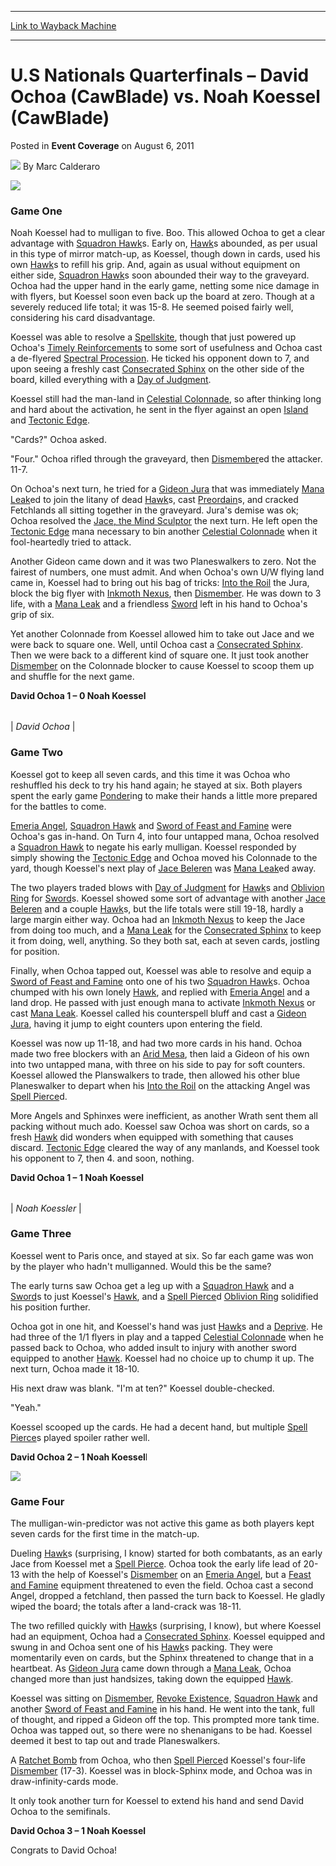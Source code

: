 
---
[Link to Wayback Machine](https://web.archive.org/web/20150922050341/http://magic.wizards.com/en/articles/archive/event-coverage/us-nationals-quarterfinals-%E2%80%93-david-ochoa-cawblade-vs-noah-koessel)

[_metadata_:author]:- "Marc Calderaro"
[_metadata_:description]:- "Game One"
[_metadata_:generator]:- "Drupal 7 (http://drupal.org)"
[_metadata_:node]:- "315736"
[_metadata_:publish_date]:- "2011-08-06"
[_metadata_:source]:- "div-main-content"
[_metadata_:title]:- "U.S Nationals Quarterfinals – David Ochoa (CawBlade) vs. Noah Koessel (CawBlade)"
[_metadata_:wayback_capture_timestamp]:- "2015-09-22 05:03:41"
[_metadata_:wayback_raw_url]:- "https://web.archive.org/web/20150922050341id_/http://magic.wizards.com/en/articles/archive/event-coverage/us-nationals-quarterfinals-%E2%80%93-david-ochoa-cawblade-vs-noah-koessel"
[_metadata_:wayback_url]:- "http://magic.wizards.com/en/articles/archive/event-coverage/us-nationals-quarterfinals-%E2%80%93-david-ochoa-cawblade-vs-noah-koessel"
---


U.S Nationals Quarterfinals – David Ochoa (CawBlade) vs. Noah Koessel (CawBlade)
================================================================================



 Posted in **Event Coverage**
 on August 6, 2011 






![](https://media.magic.wizards.com/styles/auth_small/public/images/person/calderaro.jpg)
By Marc Calderaro










![](https://media.wizards.com/legacy/mtg/images/daily/events/usnat11/qf%20ochoa%20koessel.jpg)
### Game One


Noah Koessel had to mulligan to five. Boo. This allowed Ochoa to get a clear advantage with [Squadron Hawk](http://gatherer.wizards.com/Pages/Card/Details.aspx?name=Squadron+Hawk)s. Early on, [Hawk](http://gatherer.wizards.com/Pages/Card/Details.aspx?multiverseid=+208279)s abounded, as per usual in this type of mirror match-up, as Koessel, though down in cards, used his own [Hawk](http://gatherer.wizards.com/Pages/Card/Details.aspx?multiverseid=+208279)s to refill his grip. And, again as usual without equipment on either side, [Squadron Hawk](http://gatherer.wizards.com/Pages/Card/Details.aspx?name=Squadron+Hawk)s soon abounded their way to the graveyard. Ochoa had the upper hand in the early game, netting some nice damage in with flyers, but Koessel soon even back up the board at zero. Though at a severely reduced life total; it was 15-8. He seemed poised fairly well, considering his card disadvantage.


Koessel was able to resolve a [Spellskite](http://gatherer.wizards.com/Pages/Card/Details.aspx?name=Spellskite), though that just powered up Ochoa's [Timely Reinforcements](http://gatherer.wizards.com/Pages/Card/Details.aspx?name=Timely+Reinforcements) to some sort of usefulness and Ochoa cast a de-flyered [Spectral Procession](http://gatherer.wizards.com/Pages/Card/Details.aspx?name=Spectral+Procession). He ticked his opponent down to 7, and upon seeing a freshly cast [Consecrated Sphinx](http://gatherer.wizards.com/Pages/Card/Details.aspx?name=Consecrated+Sphinx) on the other side of the board, killed everything with a [Day of Judgment](http://gatherer.wizards.com/Pages/Card/Details.aspx?name=Day+of+Judgment).


Koessel still had the man-land in [Celestial Colonnade](http://gatherer.wizards.com/Pages/Card/Details.aspx?name=Celestial+Colonnade), so after thinking long and hard about the activation, he sent in the flyer against an open [Island](http://gatherer.wizards.com/Pages/Card/Details.aspx?name=Island) and [Tectonic Edge](http://gatherer.wizards.com/Pages/Card/Details.aspx?name=Tectonic+Edge).


"Cards?" Ochoa asked.


"Four." Ochoa rifled through the graveyard, then [Dismember](http://gatherer.wizards.com/Pages/Card/Details.aspx?name=Dismember)ed the attacker. 11-7.


On Ochoa's next turn, he tried for a [Gideon Jura](http://gatherer.wizards.com/Pages/Card/Details.aspx?name=Gideon+Jura) that was immediately [Mana Leak](http://gatherer.wizards.com/Pages/Card/Details.aspx?name=Mana+Leak)ed to join the litany of dead [Hawk](http://gatherer.wizards.com/Pages/Card/Details.aspx?multiverseid=+208279)s, cast [Preordain](http://gatherer.wizards.com/Pages/Card/Details.aspx?name=Preordain)s, and cracked Fetchlands all sitting together in the graveyard. Jura's demise was ok; Ochoa resolved the [Jace, the Mind Sculptor](http://gatherer.wizards.com/Pages/Card/Details.aspx?name=Jace%2C+the+Mind+Sculptor) the next turn. He left open the [Tectonic Edge](http://gatherer.wizards.com/Pages/Card/Details.aspx?name=Tectonic+Edge) mana necessary to bin another [Celestial Colonnade](http://gatherer.wizards.com/Pages/Card/Details.aspx?name=Celestial+Colonnade) when it fool-heartedly tried to attack.


Another Gideon came down and it was two Planeswalkers to zero. Not the fairest of numbers, one must admit. And when Ochoa's own U/W flying land came in, Koessel had to bring out his bag of tricks: [Into the Roil](http://gatherer.wizards.com/Pages/Card/Details.aspx?name=Into+the+Roil) the Jura, block the big flyer with [Inkmoth Nexus](http://gatherer.wizards.com/Pages/Card/Details.aspx?name=Inkmoth+Nexus), then [Dismember](http://gatherer.wizards.com/Pages/Card/Details.aspx?name=Dismember). He was down to 3 life, with a [Mana Leak](http://gatherer.wizards.com/Pages/Card/Details.aspx?name=Mana+Leak) and a friendless [Sword](http://gatherer.wizards.com/Pages/Card/Details.aspx?multiverseid=+382200) left in his hand to Ochoa's grip of six.


Yet another Colonnade from Koessel allowed him to take out Jace and we were back to square one. Well, until Ochoa cast a [Consecrated Sphinx](http://gatherer.wizards.com/Pages/Card/Details.aspx?name=Consecrated+Sphinx). Then we were back to a different kind of square one. It just took another [Dismember](http://gatherer.wizards.com/Pages/Card/Details.aspx?name=Dismember) on the Colonnade blocker to cause Koessel to scoop them up and shuffle for the next game.


**David Ochoa 1 – 0 Noah Koessel**





|  |
| --- |
| 
*David Ochoa* |


### Game Two


Koessel got to keep all seven cards, and this time it was Ochoa who reshuffled his deck to try his hand again; he stayed at six. Both players spent the early game [Ponder](http://gatherer.wizards.com/Pages/Card/Details.aspx?name=Ponder)ing to make their hands a little more prepared for the battles to come.


[Emeria Angel](http://gatherer.wizards.com/Pages/Card/Details.aspx?name=Emeria+Angel), [Squadron Hawk](http://gatherer.wizards.com/Pages/Card/Details.aspx?name=Squadron+Hawk) and [Sword of Feast and Famine](http://gatherer.wizards.com/Pages/Card/Details.aspx?name=Sword+of+Feast+and+Famine) were Ochoa's gas in-hand. On Turn 4, into four untapped mana, Ochoa resolved a [Squadron Hawk](http://gatherer.wizards.com/Pages/Card/Details.aspx?name=Squadron+Hawk) to negate his early mulligan. Koessel responded by simply showing the [Tectonic Edge](http://gatherer.wizards.com/Pages/Card/Details.aspx?name=Tectonic+Edge) and Ochoa moved his Colonnade to the yard, though Koessel's next play of [Jace Beleren](http://gatherer.wizards.com/Pages/Card/Details.aspx?name=Jace+Beleren) was [Mana Leak](http://gatherer.wizards.com/Pages/Card/Details.aspx?name=Mana+Leak)ed away.


The two players traded blows with [Day of Judgment](http://gatherer.wizards.com/Pages/Card/Details.aspx?name=Day+of+Judgment) for [Hawk](http://gatherer.wizards.com/Pages/Card/Details.aspx?multiverseid=+208279)s and [Oblivion Ring](http://gatherer.wizards.com/Pages/Card/Details.aspx?name=Oblivion+Ring) for [Sword](http://gatherer.wizards.com/Pages/Card/Details.aspx?multiverseid=+382200)s. Koessel showed some sort of advantage with another [Jace Beleren](http://gatherer.wizards.com/Pages/Card/Details.aspx?name=Jace+Beleren) and a couple [Hawk](http://gatherer.wizards.com/Pages/Card/Details.aspx?multiverseid=+208279)s, but the life totals were still 19-18, hardly a large margin either way. Ochoa had an [Inkmoth Nexus](http://gatherer.wizards.com/Pages/Card/Details.aspx?name=Inkmoth+Nexus) to keep the Jace from doing too much, and a [Mana Leak](http://gatherer.wizards.com/Pages/Card/Details.aspx?name=Mana+Leak) for the [Consecrated Sphinx](http://gatherer.wizards.com/Pages/Card/Details.aspx?name=Consecrated+Sphinx) to keep it from doing, well, anything. So they both sat, each at seven cards, jostling for position.


Finally, when Ochoa tapped out, Koessel was able to resolve and equip a [Sword of Feast and Famine](http://gatherer.wizards.com/Pages/Card/Details.aspx?name=Sword+of+Feast+and+Famine) onto one of his two [Squadron Hawk](http://gatherer.wizards.com/Pages/Card/Details.aspx?name=Squadron+Hawk)s. Ochoa chumped with his own lonely [Hawk](http://gatherer.wizards.com/Pages/Card/Details.aspx?multiverseid=+208279), and replied with [Emeria Angel](http://gatherer.wizards.com/Pages/Card/Details.aspx?name=Emeria+Angel) and a land drop. He passed with just enough mana to activate [Inkmoth Nexus](http://gatherer.wizards.com/Pages/Card/Details.aspx?name=Inkmoth+Nexus) or cast [Mana Leak](http://gatherer.wizards.com/Pages/Card/Details.aspx?name=Mana+Leak). Koessel called his counterspell bluff and cast a [Gideon Jura](http://gatherer.wizards.com/Pages/Card/Details.aspx?name=Gideon+Jura), having it jump to eight counters upon entering the field.


Koessel was now up 11-18, and had two more cards in his hand. Ochoa made two free blockers with an [Arid Mesa](http://gatherer.wizards.com/Pages/Card/Details.aspx?name=Arid+Mesa), then laid a Gideon of his own into two untapped mana, with three on his side to pay for soft counters. Koessel allowed the Planswalkers to trade, then allowed his other blue Planeswalker to depart when his [Into the Roil](http://gatherer.wizards.com/Pages/Card/Details.aspx?name=Into+the+Roil) on the attacking Angel was [Spell Pierce](http://gatherer.wizards.com/Pages/Card/Details.aspx?name=Spell+Pierce)d.


More Angels and Sphinxes were inefficient, as another Wrath sent them all packing without much ado. Koessel saw Ochoa was short on cards, so a fresh [Hawk](http://gatherer.wizards.com/Pages/Card/Details.aspx?multiverseid=+208279) did wonders when equipped with something that causes discard. [Tectonic Edge](http://gatherer.wizards.com/Pages/Card/Details.aspx?name=Tectonic+Edge) cleared the way of any manlands, and Koessel took his opponent to 7, then 4. and soon, nothing.


**David Ochoa 1 – 1 Noah Koessel**





|  |
| --- |
| 
*Noah Koessler* |


### Game Three


Koessel went to Paris once, and stayed at six. So far each game was won by the player who hadn't mulliganned. Would this be the same?


The early turns saw Ochoa get a leg up with a [Squadron Hawk](http://gatherer.wizards.com/Pages/Card/Details.aspx?name=Squadron+Hawk) and a [Sword](http://gatherer.wizards.com/Pages/Card/Details.aspx?multiverseid=+382200)s to just Koessel's [Hawk](http://gatherer.wizards.com/Pages/Card/Details.aspx?multiverseid=+208279), and a [Spell Pierce](http://gatherer.wizards.com/Pages/Card/Details.aspx?name=Spell+Pierce)d [Oblivion Ring](http://gatherer.wizards.com/Pages/Card/Details.aspx?name=Oblivion+Ring) solidified his position further.


Ochoa got in one hit, and Koessel's hand was just [Hawk](http://gatherer.wizards.com/Pages/Card/Details.aspx?multiverseid=+208279)s and a [Deprive](http://gatherer.wizards.com/Pages/Card/Details.aspx?name=Deprive). He had three of the 1/1 flyers in play and a tapped [Celestial Colonnade](http://gatherer.wizards.com/Pages/Card/Details.aspx?name=Celestial+Colonnade) when he passed back to Ochoa, who added insult to injury with another sword equipped to another [Hawk](http://gatherer.wizards.com/Pages/Card/Details.aspx?multiverseid=+208279). Koessel had no choice up to chump it up. The next turn, Ochoa made it 18-10.


His next draw was blank. "I'm at ten?" Koessel double-checked.


"Yeah."


Koessel scooped up the cards. He had a decent hand, but multiple [Spell Pierce](http://gatherer.wizards.com/Pages/Card/Details.aspx?name=Spell+Pierce)s played spoiler rather well.


**David Ochoa 2 – 1 Noah Koessel**l


![](https://media.wizards.com/legacy/mtg/images/daily/events/usnat11/qf%20graveyard.jpg)
### Game Four


The mulligan-win-predictor was not active this game as both players kept seven cards for the first time in the match-up.


Dueling [Hawk](http://gatherer.wizards.com/Pages/Card/Details.aspx?multiverseid=+208279)s (surprising, I know) started for both combatants, as an early Jace from Koessel met a [Spell Pierce](http://gatherer.wizards.com/Pages/Card/Details.aspx?name=Spell+Pierce). Ochoa took the early life lead of 20-13 with the help of Koessel's [Dismember](http://gatherer.wizards.com/Pages/Card/Details.aspx?name=Dismember) on an [Emeria Angel](http://gatherer.wizards.com/Pages/Card/Details.aspx?name=Emeria+Angel), but a [Feast and Famine](http://gatherer.wizards.com/Pages/Card/Details.aspx?name=Feast+and+Famine) equipment threatened to even the field. Ochoa cast a second Angel, dropped a fetchland, then passed the turn back to Koessel. He gladly wiped the board; the totals after a land-crack was 18-11.


The two refilled quickly with [Hawk](http://gatherer.wizards.com/Pages/Card/Details.aspx?multiverseid=+208279)s (surprising, I know), but where Koessel had an equipment, Ochoa had a [Consecrated Sphinx](http://gatherer.wizards.com/Pages/Card/Details.aspx?name=Consecrated+Sphinx). Koessel equipped and swung in and Ochoa sent one of his [Hawk](http://gatherer.wizards.com/Pages/Card/Details.aspx?multiverseid=+208279)s packing. They were momentarily even on cards, but the Sphinx threatened to change that in a heartbeat. As [Gideon Jura](http://gatherer.wizards.com/Pages/Card/Details.aspx?name=Gideon+Jura) came down through a [Mana Leak](http://gatherer.wizards.com/Pages/Card/Details.aspx?name=Mana+Leak), Ochoa changed more than just handsizes, taking down the equipped [Hawk](http://gatherer.wizards.com/Pages/Card/Details.aspx?multiverseid=+208279).


Koessel was sitting on [Dismember](http://gatherer.wizards.com/Pages/Card/Details.aspx?name=Dismember), [Revoke Existence](http://gatherer.wizards.com/Pages/Card/Details.aspx?name=Revoke+Existence), [Squadron Hawk](http://gatherer.wizards.com/Pages/Card/Details.aspx?name=Squadron+Hawk) and another [Sword of Feast and Famine](http://gatherer.wizards.com/Pages/Card/Details.aspx?name=Sword+of+Feast+and+Famine) in his hand. He went into the tank, full of thought, and ripped a Gideon off the top. This prompted more tank time. Ochoa was tapped out, so there were no shenanigans to be had. Koessel deemed it best to tap out and trade Planeswalkers.


A [Ratchet Bomb](http://gatherer.wizards.com/Pages/Card/Details.aspx?name=Ratchet+Bomb) from Ochoa, who then [Spell Pierce](http://gatherer.wizards.com/Pages/Card/Details.aspx?name=Spell+Pierce)d Koessel's four-life [Dismember](http://gatherer.wizards.com/Pages/Card/Details.aspx?name=Dismember) (17-3). Koessel was in block-Sphinx mode, and Ochoa was in draw-infinity-cards mode.


It only took another turn for Koessel to extend his hand and send David Ochoa to the semifinals.


**David Ochoa 3 – 1 Noah Koessel**


Congrats to David Ochoa!

 




